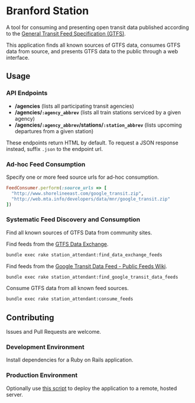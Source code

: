 # Branford Station

A tool for consuming and presenting open transit data published according to the [General Transit Feed Specification (GTFS)](https://developers.google.com/transit/gtfs/).

This application
 finds all known sources of GTFS data,
 consumes GTFS data from source,
 and presents GTFS data to the public through a web interface.

##  Usage

### API Endpoints

 + **/agencies** (lists all participating transit agencies)
 + **/agencies/`:agency_abbrev`** (lists all train stations serviced by a given agency)
 + **/agencies/`:agency_abbrev`/stations/`:station_abbrev`** (lists upcoming departures from a given station)

These endpoints return HTML by default. To request a JSON response instead, suffix `.json` to the endpoint url.

### Ad-hoc Feed Consumption

Specify one or more feed source urls for ad-hoc consumption.
```` rb
FeedConsumer.perform(:source_urls => [
  "http://www.shorelineeast.com/google_transit.zip",
  "http://web.mta.info/developers/data/mnr/google_transit.zip"
])
````

### Systematic Feed Discovery and Consumption

Find all known sources of GTFS Data from community sites.

Find feeds from the [GTFS Data Exchange](http://www.gtfs-data-exchange.com/).
```` sh
bundle exec rake station_attendant:find_data_exchange_feeds
````

Find feeds from the [Google Transit Data Feed - Public Feeds Wiki](https://code.google.com/p/googletransitdatafeed/wiki/PublicFeeds).
```` sh
bundle exec rake station_attendant:find_google_transit_data_feeds
````

Consume GTFS data from all known feed sources.
``` sh
bundle exec rake station_attendant:consume_feeds
```

## Contributing

Issues and Pull Requests are welcome.

### Development Environment

Install dependencies for a Ruby on Rails application.

### Production Environment

Optionally use [this script](https://github.com/s2t2/trailmix-solo) to deploy the application to a remote, hosted server.
